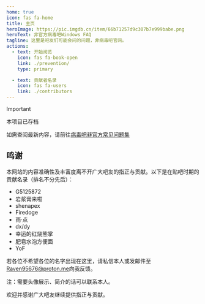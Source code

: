 ```yaml
---
home: true
icon: fas fa-home
title: 主页
heroImage: https://pic.imgdb.cn/item/66b71257d9c307b7e999babe.png
heroText: 非官方病毒吧Windows FAQ
tagline: 这里是吧友们可能会问的问题，非病毒吧官网。
actions:
  - text: 开始阅览
    icon: fas fa-book-open
    link: ./prevention/
    type: primary

  - text: 贡献者名录
    icon: fas fa-users
    link: ./contributors
---
```

> [!important]
> 本项目已存档
>
> 如需查阅最新内容，请前往[病毒吧非官方常见问题集](https://faq.ravenote.top/)

## 鸣谢

本网站的内容准确性及丰富度离不开广大吧友的指正与贡献。以下是在贴吧时期的贡献名录（排名不分先后）：

- G5125872
- 岩浆膏来啦
- shenapex
- Firedoge
- 雨·点
- dx/dy
- 幸运的红烧熊掌
- 肥皂水泡方便面
- YoF

若各位不希望各位的名字出现在这里，请私信本人或发邮件至<Raven95676@proton.me>向我反馈。

注：需要头像展示、简介的话可以联系本人。

欢迎并感谢广大吧友继续提供指正与贡献。

